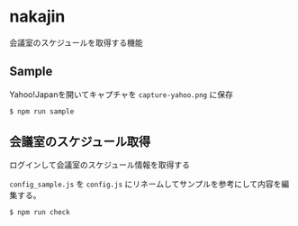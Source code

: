 # nakajin
会議室のスケジュールを取得する機能

## Sample

Yahoo!Japanを開いてキャプチャを `capture-yahoo.png` に保存

```` bash
$ npm run sample
````

## 会議室のスケジュール取得

ログインして会議室のスケジュール情報を取得する

`config_sample.js` を `config.js` にリネームしてサンプルを参考にして内容を編集する。

```` bash
$ npm run check
````


